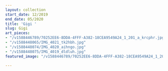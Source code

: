 ```yaml
---
layout: collection
start_date: 12/2019
end_date: 05/2020
title: 'Gigi '
slug: Gigi
art_pieces:
- "/v1588446789/70252EE6-8DDA-4FFF-A382-18CEA9549A24_1_201_a_krcphr.jpg"
- "/v1588448065/IMG_4021_tk2hbh.jpg"
- "/v1588448074/IMG_4020_aihngo.jpg"
- "/v1588448075/IMG_4019_dldluh.jpg"
featured_image: "/v1588446789/70252EE6-8DDA-4FFF-A382-18CEA9549A24_1_201_a_krcphr.jpg"

---
```

